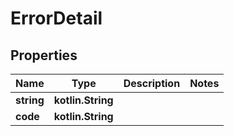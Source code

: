 
# ErrorDetail

## Properties
Name | Type | Description | Notes
------------ | ------------- | ------------- | -------------
**string** | **kotlin.String** |  | 
**code** | **kotlin.String** |  | 



